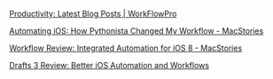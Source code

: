 
[Productivity: Latest Blog Posts | WorkFlowPro](http://workflowpro.xyz/)

[Automating iOS: How Pythonista Changed My Workflow - MacStories](https://www.macstories.net/stories/automating-ios-how-pythonista-changed-my-workflow)

[Workflow Review: Integrated Automation for iOS 8 - MacStories](https://www.macstories.net/reviews/workflow-review-integrated-automation-for-ios-8)

[Drafts 3 Review: Better iOS Automation and Workflows](https://www.macstories.net/reviews/drafts-3-review-better-ios-automation-and-workflows)
